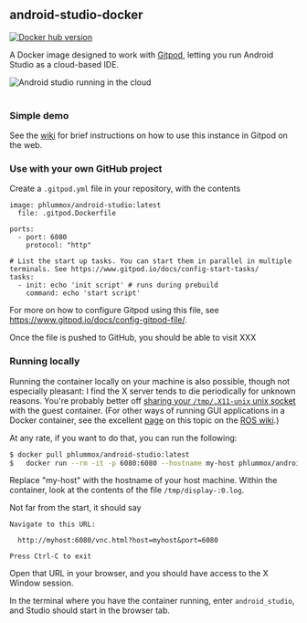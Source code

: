 ## android-studio-docker

[![Docker hub version](https://img.shields.io/docker/v/phlummox/android-studio?label=Docker%20Hub)](https://hub.docker.com/r/phlummox/android-studio)

A Docker image designed to work with [Gitpod][gitpod], letting you run
Android Studio as a cloud-based IDE.

![Android studio running in the cloud](https://raw.githubusercontent.com/wiki/phlummox/android-studio-docker/using_images/studio-running.png) \
&nbsp;

[gitpod]: https://www.gitpod.io/

### Simple demo

See the [wiki][wiki-using] for brief instructions on how to use this instance
in Gitpod on the web.

[wiki-using]: wiki/using

### Use with your own GitHub project

Create a `.gitpod.yml` file in your repository, with the contents

```
image: phlummox/android-studio:latest
  file: .gitpod.Dockerfile

ports:
  - port: 6080
    protocol: "http"

# List the start up tasks. You can start them in parallel in multiple terminals. See https://www.gitpod.io/docs/config-start-tasks/
tasks:
  - init: echo 'init script' # runs during prebuild
    command: echo 'start script'
```

For more on how to configure Gitpod using this file, see <https://www.gitpod.io/docs/config-gitpod-file/>.

Once the file is pushed to GitHub, you should be able to visit XXX

### Running locally

Running the container locally on your machine is also possible, though not especially
pleasant: I find the X server tends to die periodically for unknown reasons.
You're probably better off [sharing your `/tmp/.X11-unix` unix socket][x-socket]
with the guest container. (For other ways of running GUI applications
in a Docker container, see the excellent [page][docker-gui] on this topic
on the [ROS wiki][ros].)

[x-socket]: https://medium.com/@l10nn/running-x11-applications-with-docker-75133178d090
[docker-gui]: http://wiki.ros.org/docker/Tutorials/GUI
[ros]: http://wiki.ros.org/

At any rate, if you want to do that, you can run the following:

```bash
$ docker pull phlummox/android-studio:latest
$	docker run --rm -it -p 6080:6080 --hostname my-host phlummox/android-studio:latest bash
```
Replace "my-host" with the hostname of your host machine.
Within the container, look at the contents of the file
`/tmp/display-:0.log`.

Not far from the start, it should say

```
Navigate to this URL:

  http://myhost:6080/vnc.html?host=myhost&port=6080

Press Ctrl-C to exit
```

Open that URL in your browser, and you should have access to the X Window
session.

In the terminal where you have the container running, enter `android_studio`,
and Studio should start in the browser tab.


